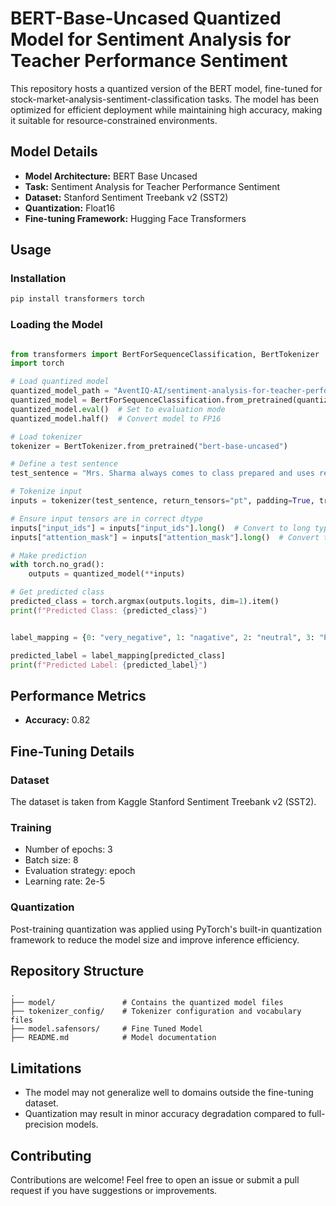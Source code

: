 # BERT-Base-Uncased Quantized Model for Sentiment Analysis for Teacher Performance Sentiment

This repository hosts a quantized version of the BERT model, fine-tuned for stock-market-analysis-sentiment-classification tasks. The model has been optimized for efficient deployment while maintaining high accuracy, making it suitable for resource-constrained environments.

## Model Details

- **Model Architecture:** BERT Base Uncased  
- **Task:** Sentiment Analysis for Teacher Performance Sentiment
- **Dataset:** Stanford Sentiment Treebank v2 (SST2)  
- **Quantization:** Float16  
- **Fine-tuning Framework:** Hugging Face Transformers  

## Usage

### Installation

```sh
pip install transformers torch
```


### Loading the Model

```python

from transformers import BertForSequenceClassification, BertTokenizer
import torch

# Load quantized model
quantized_model_path = "AventIQ-AI/sentiment-analysis-for-teacher-performance-sentiment"
quantized_model = BertForSequenceClassification.from_pretrained(quantized_model_path)
quantized_model.eval()  # Set to evaluation mode
quantized_model.half()  # Convert model to FP16

# Load tokenizer
tokenizer = BertTokenizer.from_pretrained("bert-base-uncased")

# Define a test sentence
test_sentence = "Mrs. Sharma always comes to class prepared and uses real-life examples to make the lessons engaging. Her way of teaching keeps students interested and motivated to learn. She also encourages questions and makes sure everyone understands before moving on."

# Tokenize input
inputs = tokenizer(test_sentence, return_tensors="pt", padding=True, truncation=True, max_length=128)

# Ensure input tensors are in correct dtype
inputs["input_ids"] = inputs["input_ids"].long()  # Convert to long type
inputs["attention_mask"] = inputs["attention_mask"].long()  # Convert to long type

# Make prediction
with torch.no_grad():
    outputs = quantized_model(**inputs)

# Get predicted class
predicted_class = torch.argmax(outputs.logits, dim=1).item()
print(f"Predicted Class: {predicted_class}")


label_mapping = {0: "very_negative", 1: "nagative", 2: "neutral", 3: "Positive", 4: "very_positive"}  # Example

predicted_label = label_mapping[predicted_class]
print(f"Predicted Label: {predicted_label}")

```

## Performance Metrics

- **Accuracy:** 0.82 

## Fine-Tuning Details

### Dataset

The dataset is taken from Kaggle Stanford Sentiment Treebank v2 (SST2).

### Training

- Number of epochs: 3  
- Batch size: 8  
- Evaluation strategy: epoch  
- Learning rate: 2e-5  

### Quantization

Post-training quantization was applied using PyTorch's built-in quantization framework to reduce the model size and improve inference efficiency.

## Repository Structure

```
.
├── model/               # Contains the quantized model files
├── tokenizer_config/    # Tokenizer configuration and vocabulary files
├── model.safensors/     # Fine Tuned Model
├── README.md            # Model documentation
```

## Limitations

- The model may not generalize well to domains outside the fine-tuning dataset.  
- Quantization may result in minor accuracy degradation compared to full-precision models.  

## Contributing

Contributions are welcome! Feel free to open an issue or submit a pull request if you have suggestions or improvements.
